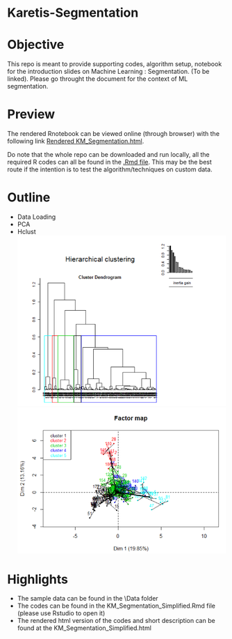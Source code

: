 # Karetis-Segmentation

# Objective

This repo is meant to provide supporting codes, algorithm setup, notebook for the introduction slides on Machine Learning : Segmentation. (To be linked). Please go throught the document for the context of ML segmentation. 

# Preview

The rendered Rnotebook can be viewed online (through browser) with the following link
[Rendered KM_Segmentation.html](https://htmlpreview.github.io/?https://github.com/minghao51/Karetis-Segmentation/blob/master/KM_Segmentation_Simplified.html).

Do note that the whole repo can be downloaded and run locally, all the required R codes can all be found in the [.Rmd file](https://github.com/minghao51/Karetis-Segmentation/blob/master/KM_Segmentation_Simplified.Rmd). This may be the best route if the intention is to test the algorithm/techniques on custom data.

# Outline
- Data Loading
- PCA
- Hclust
![fig0](Images\hclust.png)
![fig1](Images\factor_map.png)

# Highlights

- The sample data can be found in the \Data folder
- The codes can be found in the KM_Segmentation_Simplified.Rmd file (please use Rstudio to open it)
- The rendered html version of the codes and short description can be found at the KM_Segmentation_Simplified.html
